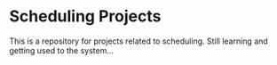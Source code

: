 # Scheduling Projects
This is a repository for projects related to scheduling.
Still learning and getting used to the system...
